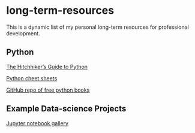 # long-term-resources
This is a dynamic list of my personal long-term resources for professional development.

## Python
[The Hitchhiker’s Guide to Python](https://docs.python-guide.org/)

[Python cheet sheets](https://www.pythonsheets.com/)

[GitHub repo of free python books](https://github.com/EbookFoundation/free-programming-books/blob/master/free-programming-books.md#python)

## Example Data-science Projects
[Jupyter notebook gallery](https://github.com/jupyter/jupyter/wiki/A-gallery-of-interesting-Jupyter-Notebooks)

